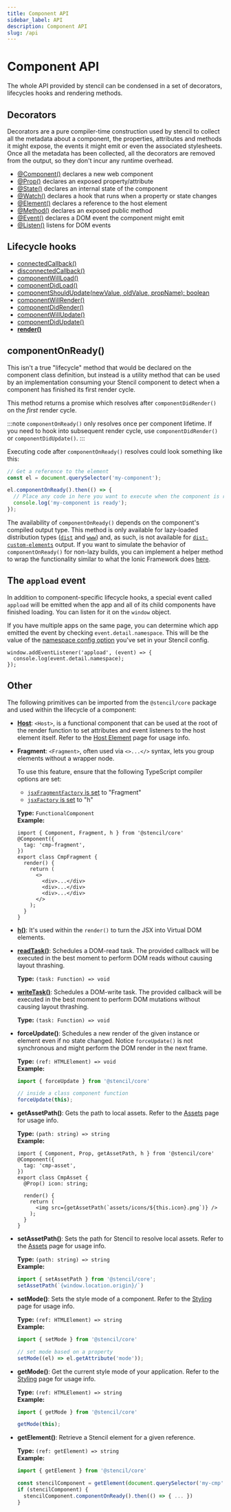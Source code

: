 ```yaml
---
title: Component API
sidebar_label: API
description: Component API
slug: /api
---
```


# Component API

The whole API provided by stencil can be condensed in a set of decorators, lifecycles hooks and rendering methods.


## Decorators

Decorators are a pure compiler-time construction used by stencil to collect all the metadata about a component, the properties, attributes and methods it might expose, the events it might emit or even the associated stylesheets.
Once all the metadata has been collected, all the decorators are removed from the output, so they don't incur any runtime overhead.

- [@Component()](./component.md) declares a new web component
- [@Prop()](./properties.md#the-prop-decorator-prop) declares an exposed property/attribute
- [@State()](./state.md#the-state-decorator-state) declares an internal state of the component
- [@Watch()](./reactive-data.md#the-watch-decorator-watch) declares a hook that runs when a property or state changes
- [@Element()](./host-element.md#element-decorator) declares a reference to the host element
- [@Method()](./methods.md) declares an exposed public method
- [@Event()](./events.md#event-decorator) declares a DOM event the component might emit
- [@Listen()](./events.md#listen-decorator) listens for DOM events


## Lifecycle hooks

- [connectedCallback()](./component-lifecycle.md#connectedcallback)
- [disconnectedCallback()](./component-lifecycle.md#disconnectedcallback)
- [componentWillLoad()](./component-lifecycle.md#componentwillload)
- [componentDidLoad()](./component-lifecycle.md#componentdidload)
- [componentShouldUpdate(newValue, oldValue, propName): boolean](./component-lifecycle.md#componentshouldupdate)
- [componentWillRender()](./component-lifecycle.md#componentwillrender)
- [componentDidRender()](./component-lifecycle.md#componentdidrender)
- [componentWillUpdate()](./component-lifecycle.md#componentwillupdate)
- [componentDidUpdate()](./component-lifecycle.md#componentdidupdate)
- **[render()](./templating-and-jsx.md)**

## componentOnReady()

This isn't a true "lifecycle" method that would be declared on the component class definition, but instead is a utility method that
can be used by an implementation consuming your Stencil component to detect when a component has finished its first render cycle.

This method returns a promise which resolves after `componentDidRender()` on the _first_ render cycle.

:::note
`componentOnReady()` only resolves once per component lifetime. If you need to hook into subsequent render cycle, use
`componentDidRender()` or `componentDidUpdate()`.
:::

Executing code after `componentOnReady()` resolves could look something like this:

```ts
// Get a reference to the element
const el = document.querySelector('my-component');

el.componentOnReady().then(() => {
  // Place any code in here you want to execute when the component is ready
  console.log('my-component is ready');
});
```

The availability of `componentOnReady()` depends on the component's compiled output type. This method is only available for lazy-loaded
distribution types ([`dist`](../output-targets/dist.md) and [`www`](../output-targets/www.md)) and, as such, is not available for
[`dist-custom-elements`](../output-targets/custom-elements.md) output. If you want to simulate the behavior of `componentOnReady()` for non-lazy builds,
you can implement a helper method to wrap the functionality similar to what the Ionic Framework does [here](https://github.com/ionic-team/ionic-framework/blob/main/core/src/utils/helpers.ts#L60-L79).

## The `appload` event

In addition to component-specific lifecycle hooks, a special event called `appload` will be emitted when the app and all of its child components have finished loading. You can listen for it on the `window` object.

If you have multiple apps on the same page, you can determine which app emitted the event by checking `event.detail.namespace`. This will be the value of the [namespace config option](../config/01-overview.md#namespace) you've set in your Stencil config.

```tsx
window.addEventListener('appload', (event) => {
  console.log(event.detail.namespace);
});
```

## Other

The following primitives can be imported from the `@stencil/core` package and used within the lifecycle of a component:

- [**Host**](./host-element.md): `<Host>`, is a functional component that can be used at the root of the render function to set attributes and event listeners to the host element itself. Refer to the [Host Element](./host-element.md) page for usage info.

- **Fragment**: `<Fragment>`, often used via `<>...</>` syntax, lets you group elements without a wrapper node.

  To use this feature, ensure that the following TypeScript compiler options are set:
  - [`jsxFragmentFactory` is set](https://www.typescriptlang.org/tsconfig#jsxFragmentFactory) to "Fragment"
  - [`jsxFactory` is set](https://www.typescriptlang.org/tsconfig#jsxFactory) to "h"

  __Type:__ `FunctionalComponent`<br />
  __Example:__
  ```tsx
  import { Component, Fragment, h } from '@stencil/core'
  @Component({
    tag: 'cmp-fragment',
  })
  export class CmpFragment {
    render() {
      return (
        <>
          <div>...</div>
          <div>...</div>
          <div>...</div>
        </>
      );
    }
  }
  ```

- [**h()**](./templating-and-jsx.md): It's used within the `render()` to turn the JSX into Virtual DOM elements.

- [**readTask()**](https://developers.google.com/web/fundamentals/performance/rendering/avoid-large-complex-layouts-and-layout-thrashing): Schedules a DOM-read task. The provided callback will be executed in the best moment to perform DOM reads without causing layout thrashing.

  __Type:__ `(task: Function) => void`

- [**writeTask()**](https://developers.google.com/web/fundamentals/performance/rendering/avoid-large-complex-layouts-and-layout-thrashing): Schedules a DOM-write task. The provided callback will be executed in the best moment to perform DOM mutations without causing layout thrashing.

  __Type:__ `(task: Function) => void`

- **forceUpdate()**: Schedules a new render of the given instance or element even if no state changed. Notice `forceUpdate()` is not synchronous and might perform the DOM render in the next frame.

  __Type:__ `(ref: HTMLElement) => void`<br />
  __Example:__
  ```ts
  import { forceUpdate } from '@stencil/core'

  // inside a class component function
  forceUpdate(this);
  ```

- **getAssetPath()**: Gets the path to local assets. Refer to the [Assets](../guides/assets.md#getassetpath) page for usage info.

  __Type:__ `(path: string) => string`<br />
  __Example:__
  ```tsx
  import { Component, Prop, getAssetPath, h } from '@stencil/core'
  @Component({
    tag: 'cmp-asset',
  })
  export class CmpAsset {
    @Prop() icon: string;

    render() {
      return (
        <img src={getAssetPath(`assets/icons/${this.icon}.png`)} />
      );
    }
  }
  ```

- **setAssetPath()**: Sets the path for Stencil to resolve local assets. Refer to the [Assets](../guides/assets.md#setassetpath) page for usage info.

  __Type:__ `(path: string) => string`<br />
  __Example:__
  ```ts
  import { setAssetPath } from '@stencil/core';
  setAssetPath(`{window.location.origin}/`)
  ```

- **setMode()**: Sets the style mode of a component. Refer to the [Styling](./styling.md#style-modes) page for usage info.

  __Type:__ `(ref: HTMLElement) => string`<br />
  __Example:__
  ```ts
  import { setMode } from '@stencil/core'

  // set mode based on a property
  setMode((el) => el.getAttribute('mode'));
  ```

- **getMode()**: Get the current style mode of your application. Refer to the [Styling](./styling.md#style-modes) page for usage info.

  __Type:__ `(ref: HTMLElement) => string`<br />
  __Example:__
  ```ts
  import { getMode } from '@stencil/core'

  getMode(this);
  ```

- **getElement()**: Retrieve a Stencil element for a given reference.

  __Type:__ `(ref: getElement) => string`<br />
  __Example:__
  ```ts
  import { getElement } from '@stencil/core'

  const stencilComponent = getElement(document.querySelector('my-cmp'))
  if (stencilComponent) {
    stencilComponent.componentOnReady().then(() => { ... })
  }
  ```


